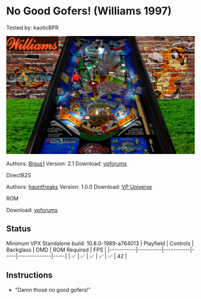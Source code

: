 # No Good Gofers! (Williams 1997)
Tested by: kaoticBPR

![Table Preview](../../images/vpx-no-good-gophers-preview.jpg)

Authors: [Bigus1](https://www.vpforums.org/index.php?showuser=107629)
Version: 2.1
Download: [vpforums](https://www.vpforums.org/index.php?app=downloads&showfile=16148)

DirectB2S

Authors: [hauntfreaks](https://vpuniverse.com/profile/5216-hauntfreaks/)
Version: 1.0.0
Download: [VP Universe](https://vpuniverse.com/files/file/12418-no-good-gofers-williams-1997-b2s-with-full-dmd/)

ROM

Download: [vpforums](https://www.vpforums.org/index.php?app=downloads&showfile=1194)

## Status 

Minimum VPX Standalone build: 10.8.0-1989-a764013
| Playfield | Controls | Backglass | DMD | ROM Required | FPS | 
|-----------|----------|-----------|-----|--------------|-----|
| :white_check_mark: | :white_check_mark: | :white_check_mark: | :white_check_mark: | :white_check_mark: | 42 |

## Instructions

- "Damn those no good gofers!"


